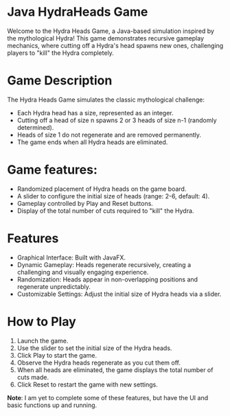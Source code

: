 # Java HydraHeads Game

Welcome to the Hydra Heads Game, a Java-based simulation inspired by the mythological Hydra! This game demonstrates recursive gameplay mechanics, where cutting off a Hydra's head spawns new ones, challenging players to "kill" the Hydra completely.

# Game Description
The Hydra Heads Game simulates the classic mythological challenge:
- Each Hydra head has a size, represented as an integer.
- Cutting off a head of size n spawns 2 or 3 heads of size n-1 (randomly determined).
- Heads of size 1 do not regenerate and are removed permanently.
- The game ends when all Hydra heads are eliminated.

# Game features:
- Randomized placement of Hydra heads on the game board.
- A slider to configure the initial size of heads (range: 2-6, default: 4).
- Gameplay controlled by Play and Reset buttons.
- Display of the total number of cuts required to "kill" the Hydra.

# Features
- Graphical Interface: Built with JavaFX.
- Dynamic Gameplay: Heads regenerate recursively, creating a challenging and visually engaging experience.
- Randomization: Heads appear in non-overlapping positions and regenerate unpredictably.
- Customizable Settings: Adjust the initial size of Hydra heads via a slider.

# How to Play
1. Launch the game.
2. Use the slider to set the initial size of the Hydra heads.
3. Click Play to start the game.
4. Observe the Hydra heads regenerate as you cut them off.
5. When all heads are eliminated, the game displays the total number of cuts made.
6. Click Reset to restart the game with new settings.

**Note**: I am yet to complete some of these features, but have the UI and basic functions up and running.

